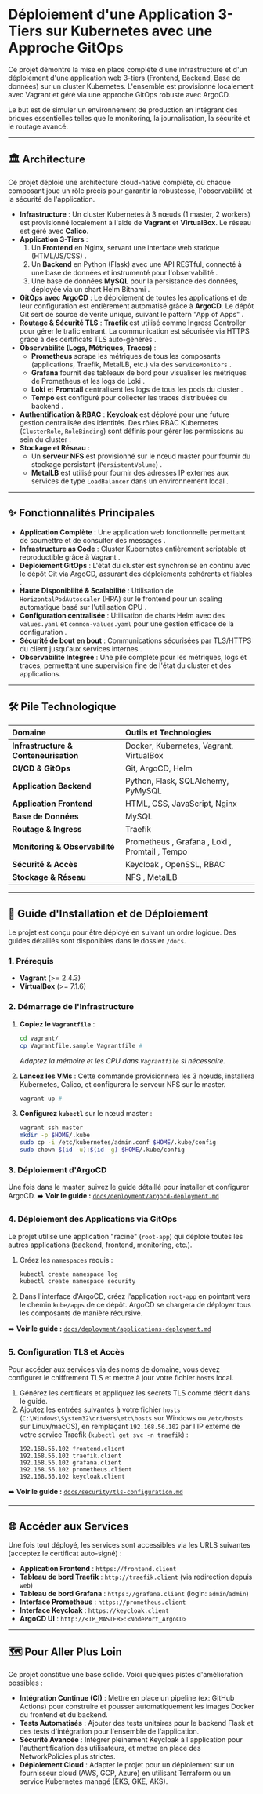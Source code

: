 # Déploiement d'une Application 3-Tiers sur Kubernetes avec une Approche GitOps

Ce projet démontre la mise en place complète d'une infrastructure et d'un déploiement d'une application web 3-tiers (Frontend, Backend, Base de données) sur un cluster Kubernetes. L'ensemble est provisionné localement avec Vagrant et géré via une approche GitOps robuste avec ArgoCD.

Le but est de simuler un environnement de production en intégrant des briques essentielles telles que le monitoring, la journalisation, la sécurité et le routage avancé.

[](https://www.google.com/search?q=./vagrant/LICENSE)

-----

## 🏛️ Architecture

Ce projet déploie une architecture cloud-native complète, où chaque composant joue un rôle précis pour garantir la robustesse, l'observabilité et la sécurité de l'application.

  * **Infrastructure** : Un cluster Kubernetes à 3 nœuds (1 master, 2 workers) est provisionné localement à l'aide de **Vagrant** et **VirtualBox**. Le réseau est géré avec **Calico**.
  * **Application 3-Tiers** :
    1.  Un **Frontend** en Nginx, servant une interface web statique (HTML/JS/CSS) .
    2.  Un **Backend** en Python (Flask) avec une API RESTful, connecté à une base de données et instrumenté pour l'observabilité .
    3.  Une base de données **MySQL** pour la persistance des données, déployée via un chart Helm Bitnami .
  * **GitOps avec ArgoCD** : Le déploiement de toutes les applications et de leur configuration est entièrement automatisé grâce à **ArgoCD**. Le dépôt Git sert de source de vérité unique, suivant le pattern "App of Apps" .
  * **Routage & Sécurité TLS** : **Traefik** est utilisé comme Ingress Controller pour gérer le trafic entrant. La communication est sécurisée via HTTPS grâce à des certificats TLS auto-générés .
  * **Observabilité (Logs, Métriques, Traces)** :
      * **Prometheus** scrape les métriques de tous les composants (applications, Traefik, MetalLB, etc.) via des `ServiceMonitors` .
      * **Grafana** fournit des tableaux de bord pour visualiser les métriques de Prometheus et les logs de Loki .
      * **Loki** et **Promtail** centralisent les logs de tous les pods du cluster .
      * **Tempo** est configuré pour collecter les traces distribuées du backend .
  * **Authentification & RBAC** : **Keycloak** est déployé pour une future gestion centralisée des identités. Des rôles RBAC Kubernetes (`ClusterRole`, `RoleBinding`) sont définis pour gérer les permissions au sein du cluster .
  * **Stockage et Réseau** :
      * Un **serveur NFS** est provisionné sur le nœud master pour fournir du stockage persistant (`PersistentVolume`) .
      * **MetalLB** est utilisé pour fournir des adresses IP externes aux services de type `LoadBalancer` dans un environnement local .

-----

## ✨ Fonctionnalités Principales

  * **Application Complète** : Une application web fonctionnelle permettant de soumettre et de consulter des messages .
  * **Infrastructure as Code** : Cluster Kubernetes entièrement scriptable et reproductible grâce à Vagrant .
  * **Déploiement GitOps** : L'état du cluster est synchronisé en continu avec le dépôt Git via ArgoCD, assurant des déploiements cohérents et fiables .
  * **Haute Disponibilité & Scalabilité** : Utilisation de `HorizontalPodAutoscaler` (HPA) sur le frontend pour un scaling automatique basé sur l'utilisation CPU .
  * **Configuration centralisée** : Utilisation de charts Helm avec des `values.yaml` et `common-values.yaml` pour une gestion efficace de la configuration .
  * **Sécurité de bout en bout** : Communications sécurisées par TLS/HTTPS du client jusqu'aux services internes .
  * **Observabilité Intégrée** : Une pile complète pour les métriques, logs et traces, permettant une supervision fine de l'état du cluster et des applications.

-----

## 🛠️ Pile Technologique

| Domaine | Outils et Technologies |
| :--- | :--- |
| **Infrastructure & Conteneurisation** | Docker, Kubernetes, Vagrant, VirtualBox |
| **CI/CD & GitOps** | Git, ArgoCD, Helm |
| **Application Backend** | Python, Flask, SQLAlchemy, PyMySQL |
| **Application Frontend** | HTML, CSS, JavaScript, Nginx |
| **Base de Données** | MySQL |
| **Routage & Ingress** | Traefik |
| **Monitoring & Observabilité** | Prometheus , Grafana , Loki , Promtail , Tempo |
| **Sécurité & Accès** | Keycloak , OpenSSL, RBAC |
| **Stockage & Réseau** | NFS , MetalLB |

-----

## 🚀 Guide d'Installation et de Déploiement

Le projet est conçu pour être déployé en suivant un ordre logique. Des guides détaillés sont disponibles dans le dossier `/docs`.

### 1\. Prérequis

  * **Vagrant** (\>= 2.4.3)
  * **VirtualBox** (\>= 7.1.6)

### 2\. Démarrage de l'Infrastructure

1.  **Copiez le `Vagrantfile`** :

    ```bash
    cd vagrant/
    cp Vagrantfile.sample Vagrantfile # 
    ```

    *Adaptez la mémoire et les CPU dans `Vagrantfile` si nécessaire.*

2.  **Lancez les VMs** : Cette commande provisionnera les 3 nœuds, installera Kubernetes, Calico, et configurera le serveur NFS sur le master.

    ```bash
    vagrant up # 
    ```

3.  **Configurez `kubectl`** sur le nœud master :

    ```bash
    vagrant ssh master
    mkdir -p $HOME/.kube
    sudo cp -i /etc/kubernetes/admin.conf $HOME/.kube/config
    sudo chown $(id -u):$(id -g) $HOME/.kube/config
    ```

### 3\. Déploiement d'ArgoCD

Une fois dans le master, suivez le guide détaillé pour installer et configurer ArgoCD.
➡️ **Voir le guide :** [`docs/deployment/argocd-deployment.md`](https://www.google.com/search?q=./docs/deployment/argocd-deployment.md)

### 4\. Déploiement des Applications via GitOps

Le projet utilise une application "racine" (`root-app`) qui déploie toutes les autres applications (backend, frontend, monitoring, etc.).

1.  Créez les `namespaces` requis :
    ```bash
    kubectl create namespace log
    kubectl create namespace security
    ```
2.  Dans l'interface d'ArgoCD, créez l'application `root-app` en pointant vers le chemin `kube/apps` de ce dépôt. ArgoCD se chargera de déployer tous les composants de manière récursive.

➡️ **Voir le guide :** [`docs/deployment/applications-deployment.md`](https://www.google.com/search?q=./docs/deployment/applications-deployment.md)

### 5\. Configuration TLS et Accès

Pour accéder aux services via des noms de domaine, vous devez configurer le chiffrement TLS et mettre à jour votre fichier `hosts` local.

1.  Générez les certificats et appliquez les secrets TLS comme décrit dans le guide.
2.  Ajoutez les entrées suivantes à votre fichier `hosts` (`C:\Windows\System32\drivers\etc\hosts` sur Windows ou `/etc/hosts` sur Linux/macOS), en remplaçant `192.168.56.102` par l'IP externe de votre service Traefik (`kubectl get svc -n traefik`) :
    ```
    192.168.56.102 frontend.client
    192.168.56.102 traefik.client
    192.168.56.102 grafana.client
    192.168.56.102 prometheus.client
    192.168.56.102 keycloak.client
    ```

➡️ **Voir le guide :** [`docs/security/tls-configuration.md`](https://www.google.com/search?q=./docs/security/tls-configuration.md)

-----

## 🌐 Accéder aux Services

Une fois tout déployé, les services sont accessibles via les URLS suivantes (acceptez le certificat auto-signé) :

  * **Application Frontend** : `https://frontend.client`
  * **Tableau de bord Traefik** : `http://traefik.client` (via redirection depuis `web`)
  * **Tableau de bord Grafana** : `https://grafana.client` (login: `admin`/`admin`)
  * **Interface Prometheus** : `https://prometheus.client`
  * **Interface Keycloak** : `https://keycloak.client`
  * **ArgoCD UI** : `http://<IP_MASTER>:<NodePort_ArgoCD>`

-----

## 🗺️ Pour Aller Plus Loin

Ce projet constitue une base solide. Voici quelques pistes d'amélioration possibles :

  * **Intégration Continue (CI)** : Mettre en place un pipeline (ex: GitHub Actions) pour construire et pousser automatiquement les images Docker du frontend et du backend.
  * **Tests Automatisés** : Ajouter des tests unitaires pour le backend Flask et des tests d'intégration pour l'ensemble de l'application.
  * **Sécurité Avancée** : Intégrer pleinement Keycloak à l'application pour l'authentification des utilisateurs, et mettre en place des NetworkPolicies plus strictes.
  * **Déploiement Cloud** : Adapter le projet pour un déploiement sur un fournisseur cloud (AWS, GCP, Azure) en utilisant Terraform ou un service Kubernetes managé (EKS, GKE, AKS).

